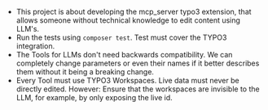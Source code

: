 - This project is about developing the mcp_server typo3 extension, that allows someone without technical knowledge to edit content using LLM's.
- Run the tests using `composer test`. Test must cover the TYPO3 integration.
- The Tools for LLMs don't need backwards compatibility. We can completely change parameters or even their names if it better describes them without it being a breaking change.
- Every Tool must use TYPO3 Workspaces. Live data must never be directly edited. However: Ensure that the workspaces are invisible to the LLM, for example, by only exposing the live id.